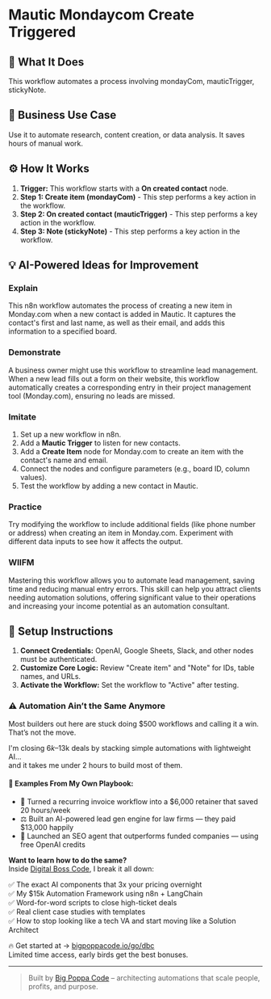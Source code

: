 # Mautic Mondaycom Create Triggered

## 🚀 What It Does
This workflow automates a process involving mondayCom, mauticTrigger, stickyNote.

## 💼 Business Use Case
Use it to automate research, content creation, or data analysis. It saves hours of manual work.

## ⚙️ How It Works
1.  **Trigger:** This workflow starts with a **On created contact** node.
2. **Step 1: Create item (mondayCom)** - This step performs a key action in the workflow.
3. **Step 2: On created contact (mauticTrigger)** - This step performs a key action in the workflow.
4. **Step 3: Note (stickyNote)** - This step performs a key action in the workflow.

## 💡 AI-Powered Ideas for Improvement
### Explain
This n8n workflow automates the process of creating a new item in Monday.com when a new contact is added in Mautic. It captures the contact's first and last name, as well as their email, and adds this information to a specified board.

### Demonstrate
A business owner might use this workflow to streamline lead management. When a new lead fills out a form on their website, this workflow automatically creates a corresponding entry in their project management tool (Monday.com), ensuring no leads are missed.

### Imitate
1. Set up a new workflow in n8n.
2. Add a **Mautic Trigger** to listen for new contacts.
3. Add a **Create Item** node for Monday.com to create an item with the contact's name and email.
4. Connect the nodes and configure parameters (e.g., board ID, column values).
5. Test the workflow by adding a new contact in Mautic.

### Practice
Try modifying the workflow to include additional fields (like phone number or address) when creating an item in Monday.com. Experiment with different data inputs to see how it affects the output.

### WIIFM
Mastering this workflow allows you to automate lead management, saving time and reducing manual entry errors. This skill can help you attract clients needing automation solutions, offering significant value to their operations and increasing your income potential as an automation consultant.

## 🔧 Setup Instructions
1. **Connect Credentials:** OpenAI, Google Sheets, Slack, and other nodes must be authenticated.
2. **Customize Core Logic:** Review "Create item" and "Note" for IDs, table names, and URLs.
3. **Activate the Workflow:** Set the workflow to "Active" after testing.

### ⚠️ Automation Ain’t the Same Anymore

Most builders out here are stuck doing $500 workflows and calling it a win.  
That’s not the move.  

I'm closing $6k–$13k deals by stacking simple automations with lightweight AI...  
and it takes me under 2 hours to build most of them.

#### 🧠 Examples From My Own Playbook:
- 🔁 Turned a recurring invoice workflow into a $6,000 retainer that saved 20 hours/week  
- ⚖️ Built an AI-powered lead gen engine for law firms — they paid $13,000 happily  
- 🚀 Launched an SEO agent that outperforms funded companies — using free OpenAI credits  

**Want to learn how to do the same?**  
Inside [Digital Boss Code](https://bigpoppacode.io/go/dbc), I break it all down:

✅ The exact AI components that 3x your pricing overnight  
✅ My $15k Automation Framework using n8n + LangChain  
✅ Word-for-word scripts to close high-ticket deals  
✅ Real client case studies with templates  
✅ How to stop looking like a tech VA and start moving like a Solution Architect  

🔥 Get started at → [bigpoppacode.io/go/dbc](https://bigpoppacode.io/go/dbc)  
Limited time access, early birds get the best bonuses.

---
> Built by [Big Poppa Code](https://bigpoppacode.io) – architecting automations that scale people, profits, and purpose.
